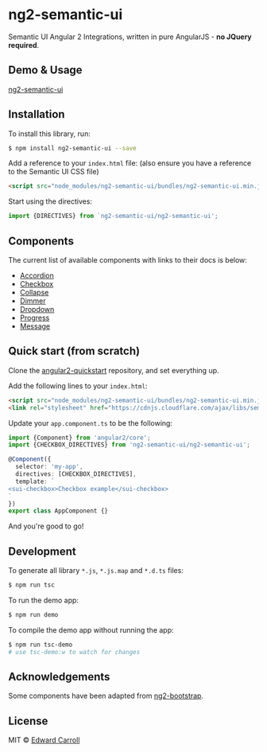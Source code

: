 # ng2-semantic-ui

Semantic UI Angular 2 Integrations, written in pure AngularJS - **no JQuery required**.

## Demo & Usage

[ng2-semantic-ui](http://edcarroll.github.io/ng2-semantic-ui/)

## Installation

To install this library, run:

```bash
$ npm install ng2-semantic-ui --save
```

Add a reference to your `index.html` file: (also ensure you have a reference to the Semantic UI CSS file)

```html
<script src="node_modules/ng2-semantic-ui/bundles/ng2-semantic-ui.min.js"></script>
```

Start using the directives:

```ts
import {DIRECTIVES} from `ng2-semantic-ui/ng2-semantic-ui';
```

## Components

The current list of available components with links to their docs is below:

* [Accordion](http://edcarroll.github.io/ng2-semantic-ui/#/components/accordion)
* [Checkbox](http://edcarroll.github.io/ng2-semantic-ui/#/components/checkbox)
* [Collapse](http://edcarroll.github.io/ng2-semantic-ui/#/components/collapse)
* [Dimmer](http://edcarroll.github.io/ng2-semantic-ui/#/components/dimmer)
* [Dropdown](http://edcarroll.github.io/ng2-semantic-ui/#/components/dropdown)
* [Progress](http://edcarroll.github.io/ng2-semantic-ui/#/components/progress)
* [Message](http://edcarroll.github.io/ng2-semantic-ui/#/components/message)

## Quick start (from scratch)

Clone the [angular2-quickstart](https://github.com/valor-software/angular2-quickstart) repository, and set everything up.

Add the following lines to your `index.html`:
```html
<script src="node_modules/ng2-semantic-ui/bundles/ng2-semantic-ui.min.js"></script>
<link rel="stylesheet" href="https://cdnjs.cloudflare.com/ajax/libs/semantic-ui/2.1.8/semantic.css">
```

Update your `app.component.ts` to be the following:

```ts
import {Component} from 'angular2/core';
import {CHECKBOX_DIRECTIVES} from 'ng2-semantic-ui/ng2-semantic-ui';

@Component({
  selector: 'my-app',
  directives: [CHECKBOX_DIRECTIVES],
  template: `
<sui-checkbox>Checkbox example</sui-checkbox>
`
})
export class AppComponent {}
```

And you're good to go!

## Development

To generate all library `*.js`, `*.js.map` and `*.d.ts` files:

```bash
$ npm run tsc
```

To run the demo app:
```bash
$ npm run demo
```

To compile the demo app without running the app:

```bash
$ npm run tsc-demo
# use tsc-demo:w to watch for changes
```

## Acknowledgements

Some components have been adapted from [ng2-bootstrap](https://github.com/valor-software/ng2-bootstrap).

## License

MIT © [Edward Carroll](https://github.com/edcarroll)
